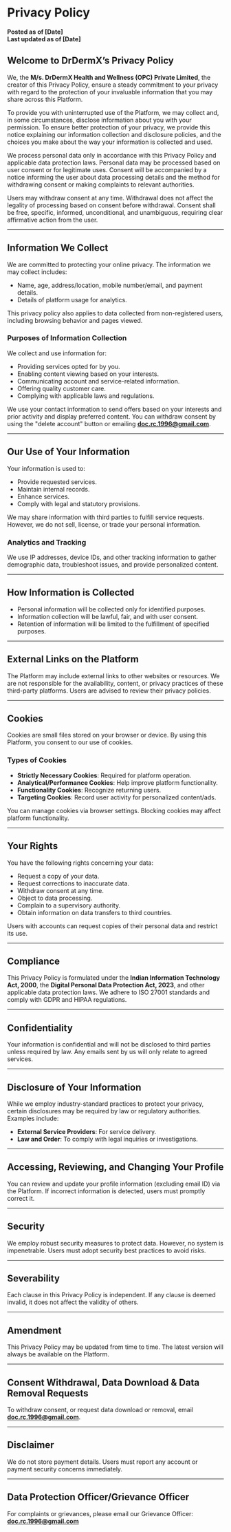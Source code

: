 # Privacy Policy

**Posted as of [Date]**  
**Last updated as of [Date]**  

## Welcome to DrDermX’s Privacy Policy

We, the **M/s. DrDermX Health and Wellness (OPC) Private Limited**, the creator of this Privacy Policy, ensure a steady commitment to your privacy with regard to the protection of your invaluable information that you may share across this Platform.  

To provide you with uninterrupted use of the Platform, we may collect and, in some circumstances, disclose information about you with your permission. To ensure better protection of your privacy, we provide this notice explaining our information collection and disclosure policies, and the choices you make about the way your information is collected and used.  

We process personal data only in accordance with this Privacy Policy and applicable data protection laws. Personal data may be processed based on user consent or for legitimate uses. Consent will be accompanied by a notice informing the user about data processing details and the method for withdrawing consent or making complaints to relevant authorities.  

Users may withdraw consent at any time. Withdrawal does not affect the legality of processing based on consent before withdrawal. Consent shall be free, specific, informed, unconditional, and unambiguous, requiring clear affirmative action from the user.

---

## Information We Collect

We are committed to protecting your online privacy. The information we may collect includes:  
- Name, age, address/location, mobile number/email, and payment details.  
- Details of platform usage for analytics.  

This privacy policy also applies to data collected from non-registered users, including browsing behavior and pages viewed.  

### Purposes of Information Collection
We collect and use information for:  
- Providing services opted for by you.  
- Enabling content viewing based on your interests.  
- Communicating account and service-related information.  
- Offering quality customer care.  
- Complying with applicable laws and regulations.  

We use your contact information to send offers based on your interests and prior activity and display preferred content. You can withdraw consent by using the "delete account" button or emailing **doc.rc.1996@gmail.com**.  

---

## Our Use of Your Information

Your information is used to:  
- Provide requested services.  
- Maintain internal records.  
- Enhance services.  
- Comply with legal and statutory provisions.  

We may share information with third parties to fulfill service requests. However, we do not sell, license, or trade your personal information.  

### Analytics and Tracking
We use IP addresses, device IDs, and other tracking information to gather demographic data, troubleshoot issues, and provide personalized content.  

---

## How Information is Collected

- Personal information will be collected only for identified purposes.  
- Information collection will be lawful, fair, and with user consent.  
- Retention of information will be limited to the fulfillment of specified purposes.  

---

## External Links on the Platform

The Platform may include external links to other websites or resources. We are not responsible for the availability, content, or privacy practices of these third-party platforms. Users are advised to review their privacy policies.

---

## Cookies

Cookies are small files stored on your browser or device. By using this Platform, you consent to our use of cookies.  

### Types of Cookies
- **Strictly Necessary Cookies**: Required for platform operation.  
- **Analytical/Performance Cookies**: Help improve platform functionality.  
- **Functionality Cookies**: Recognize returning users.  
- **Targeting Cookies**: Record user activity for personalized content/ads.  

You can manage cookies via browser settings. Blocking cookies may affect platform functionality.

---

## Your Rights

You have the following rights concerning your data:  
- Request a copy of your data.  
- Request corrections to inaccurate data.  
- Withdraw consent at any time.  
- Object to data processing.  
- Complain to a supervisory authority.  
- Obtain information on data transfers to third countries.  

Users with accounts can request copies of their personal data and restrict its use.

---

## Compliance

This Privacy Policy is formulated under the **Indian Information Technology Act, 2000**, the **Digital Personal Data Protection Act, 2023**, and other applicable data protection laws. We adhere to ISO 27001 standards and comply with GDPR and HIPAA regulations.  

---

## Confidentiality

Your information is confidential and will not be disclosed to third parties unless required by law. Any emails sent by us will only relate to agreed services.

---

## Disclosure of Your Information

While we employ industry-standard practices to protect your privacy, certain disclosures may be required by law or regulatory authorities. Examples include:  
- **External Service Providers**: For service delivery.  
- **Law and Order**: To comply with legal inquiries or investigations.  

---

## Accessing, Reviewing, and Changing Your Profile

You can review and update your profile information (excluding email ID) via the Platform. If incorrect information is detected, users must promptly correct it.

---

## Security

We employ robust security measures to protect data. However, no system is impenetrable. Users must adopt security best practices to avoid risks.

---

## Severability

Each clause in this Privacy Policy is independent. If any clause is deemed invalid, it does not affect the validity of others.

---

## Amendment

This Privacy Policy may be updated from time to time. The latest version will always be available on the Platform.

---

## Consent Withdrawal, Data Download & Data Removal Requests

To withdraw consent, or request data download or removal, email **doc.rc.1996@gmail.com**.

---

## Disclaimer

We do not store payment details. Users must report any account or payment security concerns immediately.

---

## Data Protection Officer/Grievance Officer

For complaints or grievances, please email our Grievance Officer:  
**doc.rc.1996@gmail.com**
